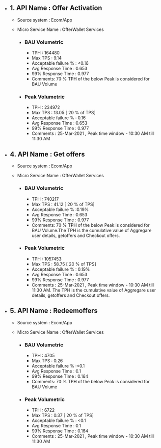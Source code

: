- ## 1. API Name : Offer Activation
  - Source system : Ecom/App
  - Micro Service Name : OfferWallet Services
  
    - ### BAU Volumetric
         - TPH : 164480
         - Max TPS : 9.14
         - Acceptable failure % : <0.16
         - Avg Response Time : 0.653
         - 99% Response Time : 0.977
         - Comments: 70 % TPH of the below Peak is considered for BAU Volume
     - ### Peak Volumetric
         - TPH : 234972
         - Max TPS : 13.05  [ 20 % of TPS]
         - Acceptable failure % : 0.16
         - Avg Response Time : 0.653
         - 99% Response Time : 0.977
         - Comments : 25-Mar-2021 , Peak time window - 10:30 AM till 11:30 AM
    
- ## 4. API Name : Get offers
  - Source system : Ecom/App
  - Micro Service Name : OfferWallet Services
  
    - ### BAU Volumetric
         - TPH : 740217
         - Max TPS : 41.12 [ 20 % of TPS]
         - Acceptable failure % :0.19%
         - Avg Response Time : 0.653
         - 99% Response Time : 0.977
         - Comments: 70 % TPH of the below Peak is considered for BAU Volume.The TPH is the cumulative value of Aggregare user details, getoffers and Checkout offers.
     - ### Peak Volumetric
         - TPH : 1057453
         - Max TPS : 58.75 [ 20 % of TPS]
         - Acceptable failure % : 0.19%
         - Avg Response Time : 0.653
         - 99% Response Time : 0.977
         - Comments : 25-Mar-2021 , Peak time window - 10:30 AM till 11:30 AM. The TPH is the cumulative value of Aggregare user details, getoffers and Checkout offers.
         
- ## 5. API Name : Redeemoffers
  - Source system : Ecom/App
  - Micro Service Name : OfferWallet Services
  
    - ### BAU Volumetric
         - TPH : 4705
         - Max TPS : 0.26
         - Acceptable failure % :<0.1
         - Avg Response Time : 0.1
         - 99% Response Time : 0.164
         - Comments: 70 % TPH of the below Peak is considered for BAU Volume
     - ### Peak Volumetric
         - TPH : 6722
         - Max TPS : 0.37 [ 20 % of TPS]
         - Acceptable failure % : <0.1
         - Avg Response Time : 0.1
         - 99% Response Time : 0.164
         - Comments : 25-Mar-2021 , Peak time window - 10:30 AM till 11:30 AM


   
